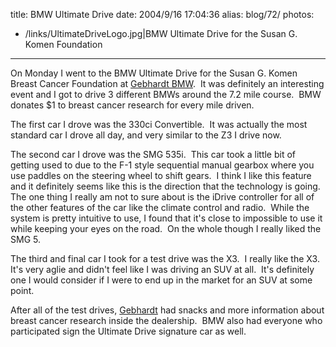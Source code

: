 title: BMW Ultimate Drive
date: 2004/9/16 17:04:36
alias: blog/72/
photos:
- /links/UltimateDriveLogo.jpg|BMW Ultimate Drive for the Susan G. Komen Foundation
---
On Monday I went to the BMW Ultimate Drive for the Susan G. Komen Breast Cancer Foundation at [Gebhardt BMW](http://www.gebhardtbmw.com/).  It was definitely an interesting event and I got to drive 3 different BMWs around the 7.2 mile course.  BMW donates $1 to breast cancer research for every mile driven. 

The first car I drove was the 330ci Convertible.  It was actually the most standard car I drove all day, and very similar to the Z3 I drive now. 

The second car I drove was the SMG 535i.  This car took a little bit of getting used to due to the F-1 style sequential manual gearbox where you use paddles on the steering wheel to shift gears.  I think I like this feature and it definitely seems like this is the direction that the technology is going.  The one thing I really am not to sure about is the iDrive controller for all of the other features of the car like the climate control and radio.  While the system is pretty intuitive to use, I found that it's close to impossible to use it while keeping your eyes on the road.  On the whole though I really liked the SMG 5.

The third and final car I took for a test drive was the X3.  I really like the X3.  It's very aglie and didn't feel like I was driving an SUV at all.  It's definitely one I would consider if I were to end up in the market for an SUV at some point.

After all of the test drives, [Gebhardt](http://www.gebhardtbmw.com/) had snacks and more information about breast cancer research inside the dealership.  BMW also had everyone who participated sign the Ultimate Drive signature car as well.